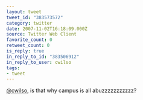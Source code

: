 ```yaml
---
layout: tweet
tweet_id: "383573572"
category: twitter
date: 2007-11-02T16:18:09.000Z
source: Twitter Web Client
favorite_count: 0
retweet_count: 0
is_reply: true
in_reply_to_id: "383506912"
in_reply_to_user: cwilso
tags:
- tweet
---
```


[@cwilso](https://twitter.com/@cwilso), is that why campus is all abuzzzzzzzzzzz?

